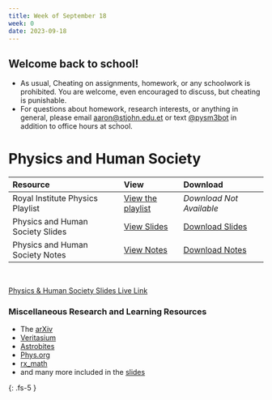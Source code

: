 ```yaml
---
title: Week of September 18
week: 0
date: 2023-09-18
---
```


## Welcome back to school!

- As usual, Cheating on assignments, homework, or any schoolwork is prohibited. You are welcome, even encouraged to discuss, but cheating is punishable.
- For questions about homework, research interests, or anything in general, please email [aaron@stjohn.edu.et](mailto:aaron@stjohn.edu.et) or text [@pysm3bot](//pysm3bot.t.me) in addition to office hours at school.



# Physics and Human Society 

| Resource        | View          | Download |
|:-------------|:------------------|:------|
| Royal Institute Physics Playlist| [View the playlist](https://youtube.com/playlist?list=PLbnrZHfNEDZzxswBf5WhzbIDTInJOgCIP&si=Y1JpNC8rzdcAo4Jn) | _Download Not Available_ |
| Physics and Human Society Slides | [View Slides](/23-24/1Q/physics-society/slides.html) |  [Download Slides](/23-24/1Q/physics-society/slides.pdf)|
| Physics and Human Society Notes | [View Notes](/23-24/1Q/physics-society/notes.html) |  [Download Notes](/23-24/1Q/physics-society/notes.pdf)|

<br>

[Physics & Human Society Slides Live Link](https://docs.google.com/presentation/d/e/2PACX-1vTwEtW3kW3ae9DnZ-xP29lJb5Izm-kpO6MyPH8oaxFlR7AlK79M8ZVsqL9IsdszPeTSE2KLJUuSvKiU/pub?start=false&loop=false&delayms=3000)
### Miscellaneous Research and Learning Resources

- The [arXiv](//arxiv.org)
- [Veritasium](//youtube.com/@veritasium)
- [Astrobites](//astrobites.org)
- [Phys.org](//phys.org)
- [rx_math](//youtube.com/@rx_math)
-  and many more included in the [slides](https://docs.google.com/presentation/d/e/2PACX-1vTwEtW3kW3ae9DnZ-xP29lJb5Izm-kpO6MyPH8oaxFlR7AlK79M8ZVsqL9IsdszPeTSE2KLJUuSvKiU/pub?start=false&loop=false&delayms=3000)
  
{: .fs-5 }
